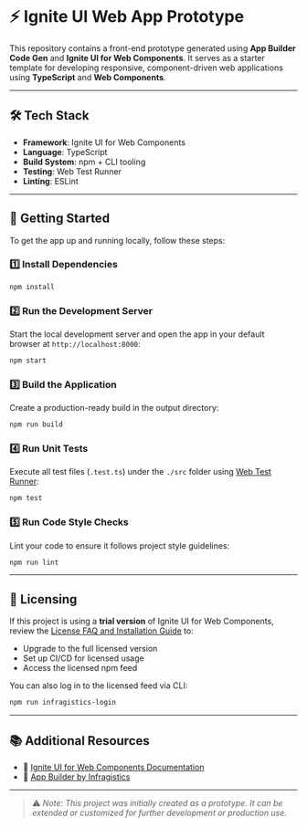 # ⚡ Ignite UI Web App Prototype

This repository contains a front-end prototype generated using **App Builder Code Gen** and **Ignite UI for Web Components**. It serves as a starter template for developing responsive, component-driven web applications using **TypeScript** and **Web Components**.

---

## 🛠 Tech Stack

- **Framework**: Ignite UI for Web Components  
- **Language**: TypeScript  
- **Build System**: npm + CLI tooling  
- **Testing**: Web Test Runner  
- **Linting**: ESLint  

---

## 🚀 Getting Started

To get the app up and running locally, follow these steps:

### 1️⃣ Install Dependencies

```bash
npm install
```

### 2️⃣ Run the Development Server

Start the local development server and open the app in your default browser at `http://localhost:8000`:

```bash
npm start
```

### 3️⃣ Build the Application

Create a production-ready build in the output directory:

```bash
npm run build
```

### 4️⃣ Run Unit Tests

Execute all test files (`.test.ts`) under the `./src` folder using [Web Test Runner](https://modern-web.dev/docs/test-runner/overview):

```bash
npm test
```

### 5️⃣ Run Code Style Checks

Lint your code to ensure it follows project style guidelines:

```bash
npm run lint
```

---

## 🔐 Licensing

If this project is using a **trial version** of Ignite UI for Web Components, review the [License FAQ and Installation Guide](https://www.infragistics.com/products/ignite-ui-web-components/web-components/components/general-licensing) to:

- Upgrade to the full licensed version
- Set up CI/CD for licensed usage
- Access the licensed npm feed

You can also log in to the licensed feed via CLI:

```bash
npm run infragistics-login
```

---

## 📚 Additional Resources

- 🔗 [Ignite UI for Web Components Documentation](https://www.infragistics.com/products/ignite-ui-web-components)  
- 🔗 [App Builder by Infragistics](https://www.infragistics.com/products/appbuilder)

---

> ⚠️ _Note: This project was initially created as a prototype. It can be extended or customized for further development or production use._
